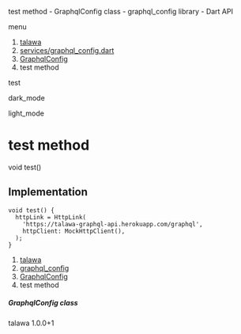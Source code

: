 




test method - GraphqlConfig class - graphql\_config library - Dart API







menu

1. [talawa](../../index.html)
2. [services/graphql\_config.dart](../../services_graphql_config/services_graphql_config-library.html)
3. [GraphqlConfig](../../services_graphql_config/GraphqlConfig-class.html)
4. test method

test


dark\_mode

light\_mode




# test method


void
test()

## Implementation

```
void test() {
  httpLink = HttpLink(
    'https://talawa-graphql-api.herokuapp.com/graphql',
    httpClient: MockHttpClient(),
  );
}
```

 


1. [talawa](../../index.html)
2. [graphql\_config](../../services_graphql_config/services_graphql_config-library.html)
3. [GraphqlConfig](../../services_graphql_config/GraphqlConfig-class.html)
4. test method

##### GraphqlConfig class





talawa
1.0.0+1






